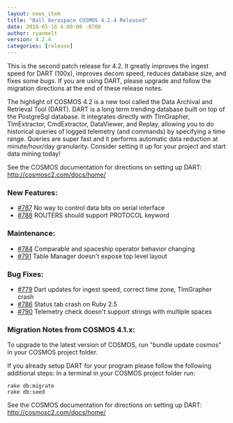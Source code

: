 ```yaml
---
layout: news_item
title: "Ball Aerospace COSMOS 4.2.4 Released"
date: 2018-05-16 6:00:00 -0700
author: ryanmelt
version: 4.2.4
categories: [release]
---
```


This is the second patch release for 4.2. It greatly improves the ingest speed for DART (100x), improves decom speed, reduces database size, and fixes some bugs. If you are using DART, please upgrade and follow the migration directions at the end of these release notes.

The highlight of COSMOS 4.2 is a new tool called the Data Archival and Retrieval Tool (DART). DART is a long term trending database built on top of the PostgreSql database. It integrates directly with TlmGrapher, TlmExtractor, CmdExtractor, DataViewer, and Replay, allowing you to do historical queries of logged telemetry (and commands) by specifying a time range. Queries are super fast and it performs automatic data reduction at minute/hour/day granularity. Consider setting it up for your project and start data mining today!

See the COSMOS documentation for directions on setting up DART: http://cosmosc2.com/docs/home/

### New Features:

- [#787](https://github.com/BallAerospace/COSMOS/issues/787) No way to control data bits on serial interface
- [#788](https://github.com/BallAerospace/COSMOS/issues/788) ROUTERS should support PROTOCOL keyword

### Maintenance:

- [#784](https://github.com/BallAerospace/COSMOS/issues/784) Comparable and spaceship operator behavior changing
- [#791](https://github.com/BallAerospace/COSMOS/issues/791) Table Manager doesn't expose top level layout

### Bug Fixes:

- [#779](https://github.com/BallAerospace/COSMOS/issues/779) Dart updates for ingest speed, correct time zone, TlmGrapher crash
- [#786](https://github.com/BallAerospace/COSMOS/issues/786) Status tab crash on Ruby 2.5
- [#790](https://github.com/BallAerospace/COSMOS/issues/790) Telemetry check doesn't support strings with multiple spaces

### Migration Notes from COSMOS 4.1.x:

To upgrade to the latest version of COSMOS, run "bundle update cosmos" in your COSMOS project folder.

If you already setup DART for your program please follow the following additional steps:
In a terminal in your COSMOS project folder run:

```
rake db:migrate
rake db:seed
```

See the COSMOS documentation for directions on setting up DART: http://cosmosc2.com/docs/home/
